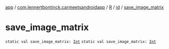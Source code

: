 [app](../../../index.md) / [com.lennertbontinck.carmeetsandroidapp](../../index.md) / [R](../index.md) / [id](index.md) / [save_image_matrix](./save_image_matrix.md)

# save_image_matrix

`static val save_image_matrix: `[`Int`](https://kotlinlang.org/api/latest/jvm/stdlib/kotlin/-int/index.html)
`static val save_image_matrix: `[`Int`](https://kotlinlang.org/api/latest/jvm/stdlib/kotlin/-int/index.html)